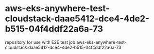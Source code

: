 # aws-eks-anywhere-test-cloudstack-daae5412-dce4-4de2-b515-04f4ddf22a6a-73
repository for use with E2E test job aws-eks-anywhere-test-cloudstack:daae5412-dce4-4de2-b515-04f4ddf22a6a-73

